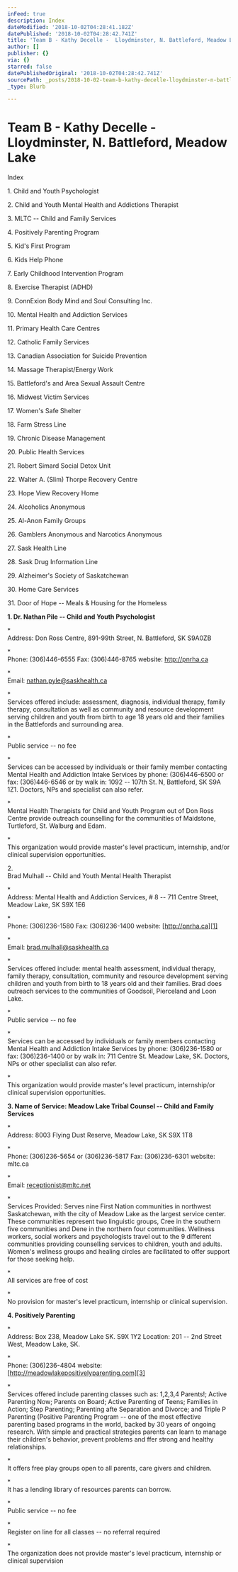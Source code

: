 ```yaml
---
inFeed: true
description: Index
dateModified: '2018-10-02T04:28:41.182Z'
datePublished: '2018-10-02T04:28:42.741Z'
title: 'Team B - Kathy Decelle -  Lloydminster, N. Battleford, Meadow Lake'
author: []
publisher: {}
via: {}
starred: false
datePublishedOriginal: '2018-10-02T04:28:42.741Z'
sourcePath: _posts/2018-10-02-team-b-kathy-decelle-lloydminster-n-battleford-meado.md
_type: Blurb

---
```

# Team B - Kathy Decelle - Lloydminster, N. Battleford, Meadow Lake

Index

1\.     Child and Youth Psychologist

2\.     Child and Youth Mental Health and
Addictions Therapist

3\.     MLTC -- Child and Family Services

4\.     Positively Parenting Program

5\.     Kid's First Program

6\.     Kids Help Phone

7\.     Early Childhood Intervention Program

8\.     Exercise Therapist (ADHD)

9\.     ConnExion Body Mind and Soul
Consulting Inc.

10\.  Mental Health and Addiction Services

11\.  Primary Health Care Centres

12\.  Catholic Family Services

13\.  Canadian Association for Suicide
Prevention

14\.  Massage Therapist/Energy Work

15\.  Battleford's and Area Sexual Assault
Centre

16\.  Midwest Victim Services

17\.  Women's Safe Shelter

18\.  Farm Stress Line

19\.  Chronic Disease Management

20\.  Public Health Services

21\.  Robert Simard Social Detox Unit

22\.  Walter A. (Slim) Thorpe Recovery
Centre

23\.  Hope View Recovery Home

24\.  Alcoholics Anonymous

25\.  Al-Anon Family Groups

26\.  Gamblers Anonymous and Narcotics
Anonymous

27\.  Sask Health Line

28\.  Sask Drug Information Line

29\.  Alzheimer's Society of Saskatchewan

30\.  Home Care Services

31\.  Door of Hope -- Meals & Housing
for the Homeless

**1\.     Dr. Nathan Pile -- Child and Youth
Psychologist**

\*      
Address: Don Ross Centre, 891-99th
Street, N. Battleford, SK  S9A0ZB

\*      
Phone: (306)446-6555   Fax: (306)446-8765          website:  http://pnrha.ca

\*      
Email:  [nathan.pyle@saskhealth.ca][0]

\*      
Services offered include: assessment, diagnosis,
individual therapy, family therapy, consultation as well as community and
resource development serving children and youth from birth to age 18 years old
and their families in the Battlefords and surrounding area.

\*      
Public service -- no fee

\*      
Services can be accessed by individuals or their
family member contacting Mental Health and Addiction Intake Services by phone:
(306)446-6500 or fax: (306)446-6546 or by walk in: 1092 -- 107th St.
N, Battleford, SK S9A 1Z1\.  Doctors, NPs
and specialist can also refer.

\*      
Mental Health Therapists for Child and Youth
Program out of Don Ross Centre provide outreach counselling for the communities
of Maidstone, Turtleford, St. Walburg and Edam. 

\*      
This organization would provide master's level
practicum, internship, and/or clinical supervision opportunities.

2\.    
Brad Mulhall -- Child and Youth Mental Health
Therapist

\*      
Address: Mental Health and Addiction Services, \#
8 -- 711 Centre Street, Meadow Lake, SK S9X 1E6

\*      
Phone: (306)236-1580   Fax: (306)236-1400    website: 
[http://pnrha.ca][1]

\*      
Email:  [brad.mulhall@saskhealth.ca][2]

\*      
Services offered include: mental health
assessment, individual therapy, family therapy, consultation, community and
resource development serving children and youth from birth to 18 years old and
their families. Brad does outreach services to the communities of Goodsoil,
Pierceland and Loon Lake. 

\*      
Public service -- no fee

\*      
Services can be accessed by individuals or
family members contacting Mental Health and Addiction Intake Services  by phone: (306)236-1580 or fax: (306)236-1400
or by walk in: 711 Centre St. Meadow Lake, SK. 
Doctors, NPs or other specialist can also refer.

\*      
This organization would provide master's level
practicum, internship/or clinical supervision opportunities.

**3\.     Name of Service: Meadow Lake Tribal Counsel
-- Child and Family Services**

\*      
Address: 
8003 Flying Dust Reserve, Meadow Lake, SK S9X 1T8

\*      
Phone: (306)236-5654 or (306)236-5817    Fax: (306)236-6301        website:  mltc.ca       

\*      
Email: receptionist@mltc.net    

\*      
Services Provided:  Serves nine First Nation communities in
northwest Saskatchewan, with the city of Meadow Lake as the largest service
center. These communities represent two linguistic groups, Cree in the southern
five communities and Dene in the northern four communities.  Wellness workers, social workers and
psychologists travel out to the 9 different communities providing counselling
services to children, youth and adults. Women's wellness groups and healing
circles are facilitated to offer support for those seeking help.

\*      
All services are free of cost

\*      
No provision for master's level practicum,
internship or clinical supervision.

**4\.     Positively Parenting**

\*      
Address: Box 238, Meadow Lake SK. S9X 1Y2      Location: 
201 -- 2nd Street West, Meadow Lake, SK.

\*      
Phone: 
(306)236-4804      website:  [http://meadowlakepositivelyparenting.com][3]

\*      
Services offered include parenting classes such
as:   1,2,3,4 Parents!; Active Parenting Now;
Parents on Board; Active Parenting of Teens; Families in Action; Step
Parenting; Parenting afte Separation and Divorce; and Triple P Parenting
(Positive Parenting Program -- one of the most effective parenting based
programs in the world, backed by 30 years of ongoing research. With simple and
practical strategies parents can learn to manage their children's behavior,
prevent problems and ffer strong and healthy relationships.

\*      
It offers free play groups open to all parents,
care givers and children. 

\*      
It has a lending library of resources parents
can borrow. 

\*      
Public service -- no fee

\*      
Register on line for all classes -- no referral
required

\*      
The organization does not provide master's level
practicum, internship or clinical supervision

[0]: mailto:nathan.pyle@saskhealth.ca
[1]: http://pnrha.ca/
[2]: mailto:brad.mulhall@saskhealth.ca
[3]: http://meadowlakepositivelyparenting.com/